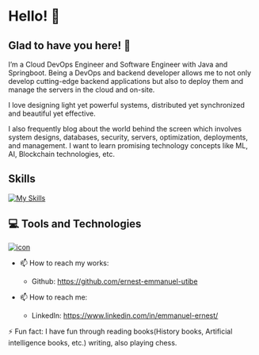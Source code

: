  # Hello! 👋

## Glad to have you here! 🧍

I’m a Cloud DevOps Engineer and Software Engineer with Java and Springboot. Being a DevOps and backend developer allows me to not only develop cutting-edge backend applications but also to deploy them and manage the servers in the cloud and on-site. 

I love designing light yet powerful systems, distributed yet synchronized and beautiful yet effective. 

I also frequently blog about the world behind the screen which involves system designs, databases, security, servers, optimization, deployments, and management. I want to learn promising technology concepts like ML, AI, Blockchain technologies, etc.

## Skills

 [![My Skills](https://skillicons.dev/icons?i=java,postman,mysql,python,postgres,typescript)](https://skillicons.dev)
 

## 💻 Tools and Technologies

[![icon](https://skillicons.dev/icons?i=react,mysql,aws,git,github,python,html,css,bootstrap,nextjs,postgres,ansible,aws,kubernetes)](https://skillicons.dev)



- 📫 How to reach my works: 
  - Github: https://github.com/ernest-emmanuel-utibe
 
- 📫 How to reach me: 
  - LinkedIn: https://www.linkedin.com/in/emmanuel-ernest/


⚡ Fun fact: I have fun through reading books(History books, Artificial intelligence books, etc.) writing, also playing chess.
